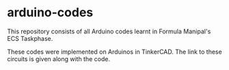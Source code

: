 # arduino-codes
This repository consists of all Arduino codes learnt in Formula Manipal's ECS Taskphase.

These codes were implemented on Arduinos in TinkerCAD.
The link to these circuits is given along with the code.
